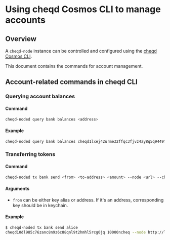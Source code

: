 # Using cheqd Cosmos CLI to manage accounts

## Overview

A `cheqd-node` instance can be controlled and configured using the [cheqd Cosmos CLI](./).

This document contains the commands for account management.

## Account-related commands in cheqd CLI

### Querying account balances

#### Command

```bash
cheqd-noded query bank balances <address>
```

#### Example

```bash
cheqd-noded query bank balances cheqd1lxej42urme32ffqc3fjvz4ay8q5q9449f06t4v
```

### Transferring tokens

#### Command

```bash
cheqd-noded tx bank send <from> <to-address> <amount> --node <url> --chain-id <chain> --fees <fee>
```

#### Arguments

* `from` can be either key alias or address. If it's an address, corresponding key should be in keychain.

#### Example

```bash
$ cheqd-noded tx bank send alice 
cheqd10dl985c76zanc8n9z6c88qnl9t2hmhl5rcg0jq 10000ncheq --node http://localhost:26657 --chain-id cheqd --fees 50ncheq
```
